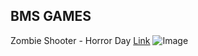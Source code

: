 ## BMS GAMES

Zombie Shooter - Horror Day
[Link](https://play.google.com/store/apps/details?id=com.bmsgames.Zombiehunter) ![Image](https://play-lh.googleusercontent.com/5Sww4v5BmfACfz7bZ_bCAH8MtnHNxDsYC_IkULM25YJaFMmxalBRkC4LkHaxfJKuP5w=s180-rw)



